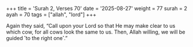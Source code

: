 +++
title = 'Surah 2, Verses 70'
date = '2025-08-27'
weight = 77
surah = 2
ayah = 70
tags = ["allah", "lord"]
+++

Again they said, “Call upon your Lord so that He may make clear to us which cow, for all cows look the same to us. Then, Allah willing, we will be guided ˹to the right one˺.”